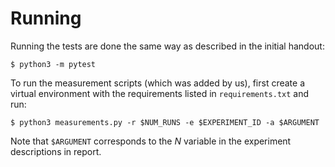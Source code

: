 # Running

Running the tests are done the same way as described in the initial handout:

```
$ python3 -m pytest
```

To run the measurement scripts (which was added by us), first create a virtual environment with the requirements listed in `requirements.txt` and run:

```
$ python3 measurements.py -r $NUM_RUNS -e $EXPERIMENT_ID -a $ARGUMENT
```

Note that `$ARGUMENT` corresponds to the *N* variable in the experiment descriptions in report.
